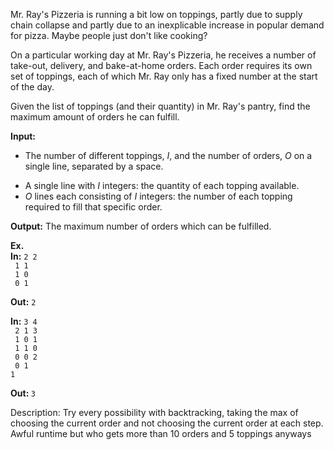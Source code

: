 Mr. Ray's Pizzeria is running a bit low on toppings, partly due to supply chain collapse and partly due to an inexplicable increase in popular demand for pizza. Maybe people just don't like cooking?

On a particular working day at Mr. Ray's Pizzeria, he receives a number of take-out, delivery, and bake-at-home orders. Each order requires its own set of toppings, each of which Mr. Ray only has a fixed number at the start of the day.

Given the list of toppings (and their quantity) in Mr. Ray's pantry, find the maximum amount of orders he can fulfill.

<b>Input:</b> <ul> <li>The number of different toppings, <i>I</i>, and the number of orders, <i>O</i> on a single line, separated by a space.</li>
<li>A single line with <i>I</i> integers: the quantity of each topping available.
<li><i>O</i> lines each consisting of <i>I</i> integers: the number of each topping required to fill that specific order. </li>
</ul>

<b>Output:</b> The maximum number of orders which can be fulfilled.


<b>Ex.<br> In:</b>
<code>2 2<br>
1 1<br>
1 0<br>
0 1</code><br>

<b>Out:</b>
<code>2</code>


<b>In:</b>
<code>3 4<br>
2 1 3<br>
1 0 1<br>
1 1 0<br>
0 0 2<br>
0 1 1</code><br>

<b>Out: </b>
<code>3</code>

Description:
Try every possibility with backtracking, taking the max of choosing the current order and not choosing the current order at each step. Awful runtime but who gets more than 10 orders and 5 toppings anyways
